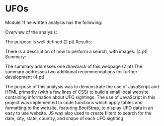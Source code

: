 # UFOs
Module 11
he written analysis has the following:

Overview of the analysis:

The purpose is well defined (2 pt)
Results:

There is a description of how to perform a search, with images. (4 pt)
Summary:

The summary addresses one drawback of this webpage (2 pt)
The summary addresses two additional recommendations for further development (4 pt)

The purpose of this analysis was to demonstrate the use of JavaScript and HTML primarily (with a few lines of CSS) to build a small local website containing information about UFO sightings. The use of JavaScript in this project was implemented to code functions which apply tables and formatting to the website, featuring BootStrap, to display UFO data in an easy to use website. JS was also used to create filters to search for the date, city, state, country, and shape of each UFO sighting
